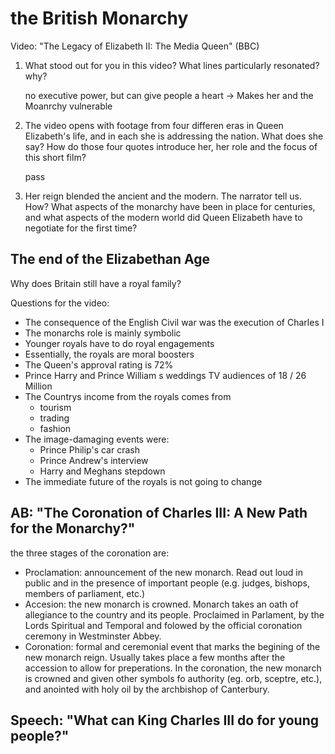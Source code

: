 # the British Monarchy

Video: "The Legacy of Elizabeth II: The Media Queen" (BBC)

1. What stood out for you in this video? What lines particularly resonated? why?

    no executive power, but can give people a heart -> Makes her and the Moanrchy vulnerable


2. The video opens with footage from four differen eras in Queen Elizabeth's life, and in each she is addressing the nation. What does she say? How do those four quotes introduce her, her role and the focus of this short film?

    pass

3. Her reign blended the ancient and the modern. The narrator tell us. How? What aspects of the monarchy have been in place for centuries, and what aspects of the modern world did Queen Elizabeth have to negotiate for the first time?



## The end of the Elizabethan Age

Why does Britain still have a royal family?


Questions for the video:

- The consequence of the English Civil war was the execution of Charles I
- The monarchs role is mainly symbolic
- Younger royals have to do royal engagements
- Essentially, the royals are moral boosters
- The Queen's approval rating is 72%
- Prince Harry and Prince William s weddings TV audiences of 18 / 26 Million
- The Countrys income from the royals comes from
    - tourism
    - trading
    - fashion
- The image-damaging events were:
    - Prince Philip's car crash
    - Prince Andrew's interview
    - Harry and Meghans stepdown
- The immediate future of the royals is not going to change


## AB: "The Coronation of Charles III: A New Path for the Monarchy?"

the three stages of the coronation are:

- Proclamation: announcement of the new monarch. Read out loud in public and in the presence of important people (e.g. judges, bishops, members of parliament, etc.)
- Accesion: the new monarch is crowned. Monarch takes an oath of allegiance to the country and its people. Proclaimed in Parlament, by the Lords Spiritual and Temporal and folowed by the official coronation ceremony in Westminster Abbey.
- Coronation: formal and ceremonial event that marks the begining of the new monarch reign. Usually takes place a few months after the accession to allow for preperations. In the coronation, the new monarch is crowned and given other symbols fo authority (eg. orb, sceptre, etc.), and anointed with holy oil by the archbishop of Canterbury.



## Speech: "What can King Charles III do for young people?"

